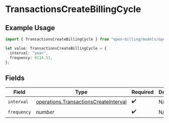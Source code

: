 # TransactionsCreateBillingCycle

## Example Usage

```typescript
import { TransactionsCreateBillingCycle } from "open-billing/models/operations";

let value: TransactionsCreateBillingCycle = {
  interval: "year",
  frequency: 9114.51,
};
```

## Fields

| Field                                                                                          | Type                                                                                           | Required                                                                                       | Description                                                                                    |
| ---------------------------------------------------------------------------------------------- | ---------------------------------------------------------------------------------------------- | ---------------------------------------------------------------------------------------------- | ---------------------------------------------------------------------------------------------- |
| `interval`                                                                                     | [operations.TransactionsCreateInterval](../../models/operations/transactionscreateinterval.md) | :heavy_check_mark:                                                                             | N/A                                                                                            |
| `frequency`                                                                                    | *number*                                                                                       | :heavy_check_mark:                                                                             | N/A                                                                                            |